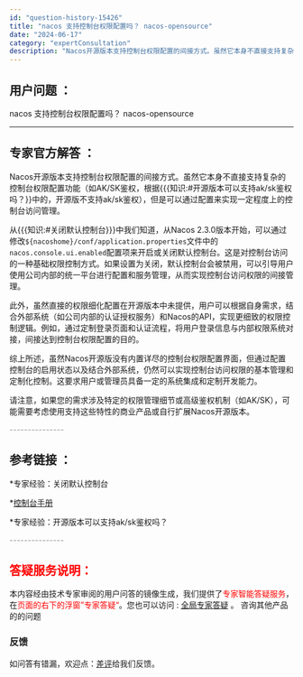 ```yaml
---
id: "question-history-15426"
title: "nacos 支持控制台权限配置吗？ nacos-opensource"
date: "2024-06-17"
category: "expertConsultation"
description: "Nacos开源版本支持控制台权限配置的间接方式。虽然它本身不直接支持复杂的控制台权限配置功能（如AK/SK鉴权，根据知识:#开源版本可以支持ak/sk鉴权吗？中的，开源版不支持ak/sk鉴权），但是可以通过配置来实现一定程度上的控制台访问管理。从知识:#关闭默认控制台中我们知道，从Nacos 2.3"
---
```


## 用户问题 ： 
 nacos 支持控制台权限配置吗？ nacos-opensource 

---------------
## 专家官方解答 ：

Nacos开源版本支持控制台权限配置的间接方式。虽然它本身不直接支持复杂的控制台权限配置功能（如AK/SK鉴权，根据{{{知识:#开源版本可以支持ak/sk鉴权吗？}}中的，开源版不支持ak/sk鉴权），但是可以通过配置来实现一定程度上的控制台访问管理。

从{{{知识:#关闭默认控制台}}}中我们知道，从Nacos 2.3.0版本开始，可以通过修改`${nacoshome}/conf/application.properties`文件中的`nacos.console.ui.enabled`配置项来开启或关闭默认控制台。这是对控制台访问的一种基础权限控制方式。如果设置为关闭，默认控制台会被禁用，可以引导用户使用公司内部的统一平台进行配置和服务管理，从而实现控制台访问权限的间接管理。

此外，虽然直接的权限细化配置在开源版本中未提供，用户可以根据自身需求，结合外部系统（如公司内部的认证授权服务）和Nacos的API，实现更细致的权限控制逻辑。例如，通过定制登录页面和认证流程，将用户登录信息与内部权限系统对接，间接达到控制台权限配置的目的。

综上所述，虽然Nacos开源版没有内置详尽的控制台权限配置界面，但通过配置控制台的启用状态以及结合外部系统，仍然可以实现控制台访问权限的基本管理和定制化控制。这要求用户或管理员具备一定的系统集成和定制开发能力。

请注意，如果您的需求涉及特定的权限管理细节或高级鉴权机制（如AK/SK），可能需要考虑使用支持这些特性的商业产品或自行扩展Nacos开源版本。


<font color="#949494">---------------</font> 


## 参考链接 ：

*专家经验：关闭默认控制台 
 
 *[控制台手册](https://nacos.io/docs/latest/guide/admin/console-guide)
 
 *专家经验：开源版本可以支持ak/sk鉴权吗？ 


 <font color="#949494">---------------</font> 
 


## <font color="#FF0000">答疑服务说明：</font> 

本内容经由技术专家审阅的用户问答的镜像生成，我们提供了<font color="#FF0000">专家智能答疑服务</font>，在<font color="#FF0000">页面的右下的浮窗”专家答疑“</font>。您也可以访问 : [全局专家答疑](https://opensource.alibaba.com/chatBot) 。 咨询其他产品的的问题

### 反馈
如问答有错漏，欢迎点：[差评](https://ai.nacos.io/user/feedbackByEnhancerGradePOJOID?enhancerGradePOJOId=15496)给我们反馈。
